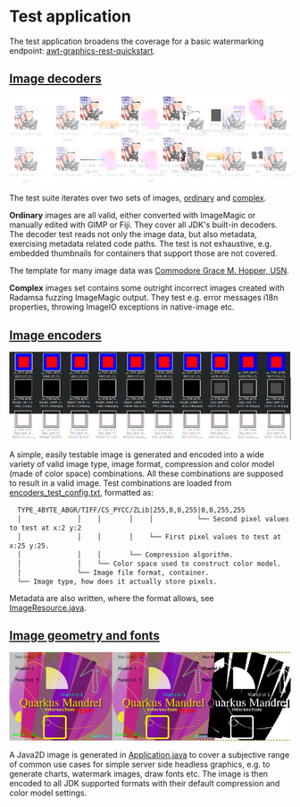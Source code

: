 # Test application

The test application broadens the coverage for a basic watermarking endpoint: [awt-graphics-rest-quickstart](https://github.com/quarkusio/quarkus-quickstarts/tree/main/awt-graphics-rest-quickstart).

## [Image decoders](../src/test/java/io/quarkus/awt/it/ImageDecodersTest.java)
![Decoders](./decoders.png)

The test suite iterates over two sets of images, [ordinary](../src/test/resources/ordinary)
and [complex](../src/test/resources/complex).

**Ordinary** images are all valid, either
converted with ImageMagic or manually edited with GIMP or Fiji. They cover all JDK's built-in decoders.
The decoder test reads not only the image data, but also metadata, exercising metadata related code paths.
The test is not exhaustive, e.g. embedded thumbnails for containers that support those are not covered.

The template for many image data was [Commodore Grace M. Hopper, USN](https://en.wikipedia.org/wiki/Grace_Hopper#/media/File:Commodore_Grace_M._Hopper,_USN_(covered).jpg).

**Complex** images set contains some outright incorrect images created with Radamsa fuzzing ImageMagic output.
They test e.g. error messages i18n properties, throwing ImageIO exceptions in native-image etc.

## [Image encoders](../src/test/java/io/quarkus/awt/it/ImageEncodersTest.java)
![Decoders](./encoders.png)

A simple, easily testable image is generated and encoded into a wide variety of valid image type,
image format, compression and color model (made of color space) combinations. All these combinations are
supposed to result in a valid image.
Test combinations are loaded from [encoders_test_config.txt](../src/test/resources/encoders_test_config.txt), formatted as:

      TYPE_4BYTE_ABGR/TIFF/CS_PYCC/ZLib|255,0,0,255|0,0,255,255
      │              │    │       │    │           └── Second pixel values to test at x:2 y:2
      │              │    │       │    └── First pixel values to test at x:25 y:25.
      │              │    │       └── Compression algorithm.
      │              │    └── Color space used to construct color model.
      │              └── Image file format, container.
      └── Image type, how does it actually store pixels.

Metadata are also written, where the format allows, see [ImageResource.java](../src/main/java/io/quarkus/awt/it/ImageResource.java).

## [Image geometry and fonts](../src/test/java/io/quarkus/awt/it/ImageGeometryFontsTest.java)
![Decoders](./java2d.png)

A Java2D image is generated in [Application.java](../src/main/java/io/quarkus/awt/it/Application.java) to cover
a subjective range of common use cases for simple server side headless graphics, e.g. to generate charts, watermark images, draw fonts etc.
The image is then encoded to all JDK supported formats with their default compression and color model settings.
